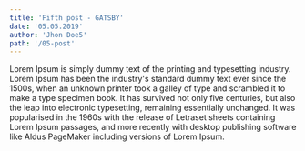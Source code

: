 ```yaml
---
title: 'Fifth post - GATSBY'
date: '05.05.2019'
author: 'Jhon Doe5'
path: '/05-post'
---
```


Lorem Ipsum is simply dummy text of the printing and typesetting industry.
Lorem Ipsum has been the industry's standard dummy text ever since the 1500s, when an unknown printer took a galley of 
type and scrambled it to make a type specimen book. It has survived not only five centuries, 
but also the leap into electronic typesetting, remaining essentially unchanged. It was popularised in the 1960s with
the release of Letraset sheets containing Lorem Ipsum passages, and more recently with desktop publishing software
like Aldus PageMaker including versions of Lorem Ipsum.
